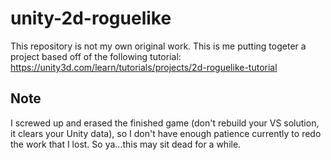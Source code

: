# unity-2d-roguelike

This repository is not my own original work. This is me putting togeter a project based off of the following tutorial: https://unity3d.com/learn/tutorials/projects/2d-roguelike-tutorial

## Note

I screwed up and erased the finished game (don't rebuild your VS solution, it clears your Unity data), so I don't have enough patience currently to redo the work that I lost. So ya...this may sit dead for a while.
